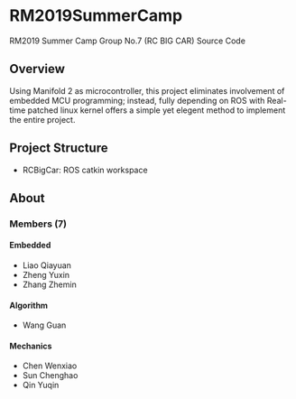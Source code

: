 # RM2019SummerCamp
RM2019 Summer Camp Group No.7 (RC BIG CAR) Source Code

## Overview 

Using Manifold 2 as microcontroller, this project eliminates involvement of embedded MCU programming; instead, fully depending on ROS with Real-time patched linux kernel offers a simple yet elegent method to implement the entire project.

## Project Structure

 - RCBigCar: ROS catkin workspace

## About

### Members (7)

#### Embedded
- Liao Qiayuan
- Zheng Yuxin
- Zhang Zhemin 

#### Algorithm
- Wang Guan

#### Mechanics
- Chen Wenxiao
- Sun Chenghao
- Qin Yuqin
